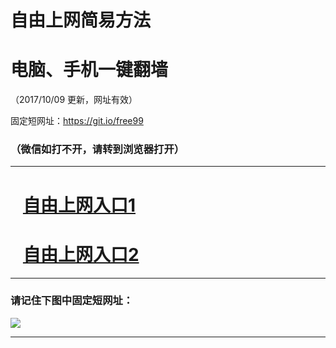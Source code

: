 ﻿# 自由上网简易方法

# 电脑、手机一键翻墙

（2017/10/09 更新，网址有效）

固定短网址：https://git.io/free99

### （微信如打不开，请转到浏览器打开）


***





# &nbsp;&nbsp; <a href="http://ft2376025116.fwq-tz-1001.info/fwqtz01.html?t=100900112539 " target="_blank">自由上网入口1</a>
# &nbsp;&nbsp; <a href="http://ft1899822697.fwq-tz-1002.info/fwqtz02.html?t=100900119489 " target="_blank">自由上网入口2</a>
***

### 请记住下图中固定短网址：

<img src="https://s3-us-west-2.amazonaws.com/fwq-1001/yjfq-20170905okok.png" /> 


***


